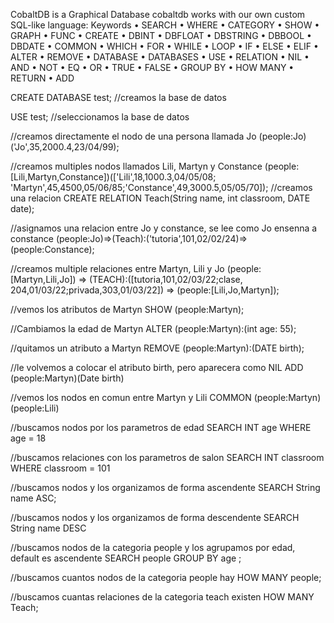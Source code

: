 CobaltDB is a Graphical Database
cobaltdb works with our own custom SQL-like language:
Keywords
• SEARCH
• WHERE
• CATEGORY
• SHOW
• GRAPH
• FUNC
• CREATE
• DBINT
• DBFLOAT
• DBSTRING
• DBBOOL
• DBDATE
• COMMON
• WHICH
• FOR
• WHILE
• LOOP
• IF
• ELSE
• ELIF
• ALTER
• REMOVE
• DATABASE
• DATABASES
• USE
• RELATION
• NIL
• AND
• NOT
• EQ
• OR
• TRUE
• FALSE
• GROUP BY
• HOW MANY
• RETURN
• ADD

CREATE DATABASE test; //creamos la base de datos

USE test; //seleccionamos la base de datos 

//creamos directamente el nodo de una persona llamada Jo 
(people:Jo)('Jo',35,2000.4,23/04/99);

//creamos multiples nodos llamados Lili, Martyn y Constance 
(people:[Lili,Martyn,Constance])(['Lili',18,1000.3,04/05/08;
'Martyn',45,4500,05/06/85;'Constance',49,3000.5,05/05/70]);
//creamos una relacion 
CREATE RELATION Teach(String name, int classroom, DATE date); 

//asignamos una relacion entre Jo y constance, se lee como Jo ensenna a constance
(people:Jo)=>(Teach):('tutoria',101,02/02/24)=>(people:Constance);

//creamos multiple relaciones entre Martyn, Lili y Jo
(people:[Martyn,Lili,Jo]) => (TEACH):([tutoria,101,02/03/22;clase,
204,01/03/22;privada,303,01/03/22]) => (people:[Lili,Jo,Martyn]); 

//vemos los atributos de Martyn
SHOW (people:Martyn);

//Cambiamos la edad de Martyn 
ALTER (people:Martyn):(int age: 55);

//quitamos un atributo a Martyn 
REMOVE (people:Martyn):(DATE birth);

//le volvemos a colocar el atributo birth, pero aparecera como NIL
ADD (people:Martyn)(Date birth)

//vemos los nodos en comun entre Martyn y Lili
COMMON (people:Martyn) (people:Lili)

//buscamos nodos por los parametros de edad 
SEARCH INT age WHERE age = 18

//buscamos relaciones con los parametros de salon
SEARCH INT classroom WHERE classroom = 101

//buscamos nodos y los organizamos de forma ascendente 
SEARCH String name ASC;

//buscamos nodos y los organizamos de forma descendente 
SEARCH String name DESC

//buscamos nodos de la categoria people y los agrupamos por edad, default es ascendente 
SEARCH people GROUP BY age ;

//buscamos cuantos nodos de la categoria people hay 
HOW MANY people;

//buscamos cuantas relaciones de la categoria teach existen
HOW MANY Teach;
